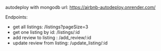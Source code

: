 autodeploy with mongodb url: https://airbnb-autodeploy.onrender.com/


Endpoints:
 - get all listings:            /listings?pageSize=3
 - get one listing by id:       /listings/:id
 - add review to listing :      /add_review/:id
 - update review from listing:  /update_listing/:id
